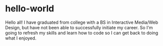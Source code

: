 # hello-world
Hello all!  I have graduated from college with a BS in Interactive Media/Web Design, but have not been able to successfully initiate my career.  So I'm going to refresh my skills and learn how to code so I can get back to doing what I enjoyed.
